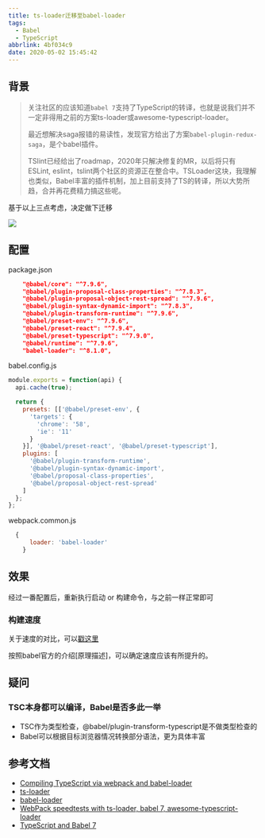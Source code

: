 ```yaml
---
title: ts-loader迁移至babel-loader
tags:
  - Babel
  - TypeScript
abbrlink: 4bf034c9
date: 2020-05-02 15:45:42
---
```

## 背景

>关注社区的应该知道`babel 7`支持了TypeScript的转译，也就是说我们并不一定非得用之前的方案ts-loader或awesome-typescript-loader。
> 
> 最近想解决saga报错的易读性，发现官方给出了方案`babel-plugin-redux-saga`，是个babel插件。
> 
> TSlint已经给出了roadmap，2020年只解决修复的MR，以后将只有ESLint, eslint，tslint两个社区的资源正在整合中。TSLoader这块，我理解也类似，Babel丰富的插件机制，加上目前支持了TS的转译，所以大势所趋，合并再花费精力搞这些呢。

基于以上三点考虑，决定做下迁移


![](https://static.1991421.cn/2020/2020-05-02-153934.jpeg)


## 配置

package.json

```json
    "@babel/core": "^7.9.6",
    "@babel/plugin-proposal-class-properties": "^7.8.3",
    "@babel/plugin-proposal-object-rest-spread": "^7.9.6",
    "@babel/plugin-syntax-dynamic-import": "^7.8.3",
    "@babel/plugin-transform-runtime": "^7.9.6",
    "@babel/preset-env": "^7.9.6",
    "@babel/preset-react": "^7.9.4",
    "@babel/preset-typescript": "^7.9.0",
    "@babel/runtime": "^7.9.6",
    "babel-loader": "^8.1.0",

```

babel.config.js

```js
module.exports = function(api) {
  api.cache(true);

  return {
    presets: [['@babel/preset-env', {
      'targets': {
        'chrome': '58',
        'ie': '11'
      }
    }], '@babel/preset-react', '@babel/preset-typescript'],
    plugins: [
      '@babel/plugin-transform-runtime',
      '@babel/plugin-syntax-dynamic-import',
      '@babel/proposal-class-properties',
      '@babel/proposal-object-rest-spread'
    ]
  };
};

```


webpack.common.js

```js
  {
      loader: 'babel-loader'
    }
```

## 效果

经过一番配置后，重新执行启动 or 构建命令，与之前一样正常即可


### 构建速度

关于速度的对比，可以[戳这里](https://www.reddit.com/r/typescript/comments/bmz5m7/webpack_speedtests_with_tsloader_babel_7/)

按照babel官方的介绍[原理描述]，可以确定速度应该有所提升的。

## 疑问

### TSC本身都可以编译，Babel是否多此一举

- TSC作为类型检查，@babel/plugin-transform-typescript是不做类型检查的
- Babel可以根据目标浏览器情况转换部分语法，更为具体丰富



## 参考文档

* [Compiling TypeScript via webpack and babel-loader](https://2ality.com/2019/10/babel-loader-typescript.html)
* [ts-loader](https://github.com/TypeStrong/ts-loader)
* [babel-loader](https://github.com/babel/babel-loader)
* [WebPack speedtests with ts-loader, babel 7, awesome-typescript-loader](https://www.reddit.com/r/typescript/comments/bmz5m7/webpack_speedtests_with_tsloader_babel_7/)
* [TypeScript and Babel 7](https://devblogs.microsoft.com/typescript/typescript-and-babel-7/)
